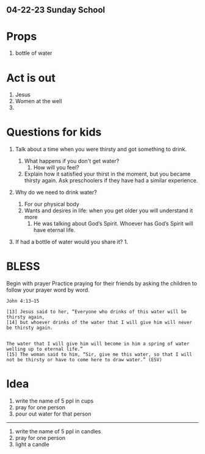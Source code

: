 ## 04-22-23 Sunday School


# Props
1. bottle of water 

# Act is out
1. Jesus
2. Women at the well 
3. 

# Questions for kids
1. Talk about a time when you were thirsty and got something to drink. 
   1. What happens if you don't get water? 
      1. How will you feel?
   2. Explain how it satisfied your thirst in the moment, but you became thirsty again. Ask preschoolers if they have had a similar experience. 
2. Why do we need to drink water? 
   1. For our physical body
   2. Wants and desires in life: when you get older you will understand it more
      1.  He was talking about God’s Spirit. Whoever has God’s Spirit will have eternal life.

3. If had a bottle of water would you share it? 
   1. 

# BLESS
Begin with prayer 
Practice praying for their friends by asking the children to follow your prayer word by word. 

```
John 4:13–15

[13] Jesus said to her, “Everyone who drinks of this water will be thirsty again, 
[14] but whoever drinks of the water that I will give him will never be thirsty again. 


The water that I will give him will become in him a spring of water welling up to eternal life.” 
[15] The woman said to him, “Sir, give me this water, so that I will not be thirsty or have to come here to draw water.” (ESV)

``` 

# Idea

1. write the name of 5 ppl in cups
1. pray for one person
1. pour out water for that person
---------
1. write the name of 5 ppl in candles
1. pray for one person
1. light a candle 


